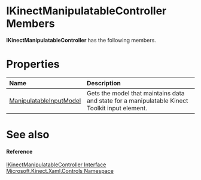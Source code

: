 IKinectManipulatableController Members  
======================================  

**IKinectManipulatableController** has the following members.  

<span id="publicpropertiesSection"></span>

Properties  
==========  

<table>
<colgroup>
<col width="30%" />
<col width="60%" />
</colgroup>
<thead>
<tr class="header">
<th align="left">Name</th>
<th align="left">Description</th>
</tr>
</thead>
<tbody>
<tr class="odd">
<td align="left"><a href="Properties/ManipulatableInputModel.md">ManipulatableInputModel</a></td>
<td align="left">Gets the model that maintains data and state for a manipulatable Kinect Toolkit input element.</td>
</tr>
</tbody>
</table>

<span id="ID4EK"></span>

See also  
========  

<span id="ID4EM"></span>
#### Reference  

[IKinectManipulatableController Interface](../IKinectManipulatableCont.md)  
 [Microsoft.Kinect.Xaml.Controls Namespace](../../Kinect.Xaml.Controls.md)  



<!--Please do not edit the data in the comment block below.-->
<!--
TOCTitle : IKinectManipulatableController Members
RLTitle : IKinectManipulatableController Members
KeywordF : Microsoft.Kinect.Xaml.Controls.IKinectManipulatableController
KeywordF : IKinectManipulatableController
KeywordK : IKinectManipulatableController interface
KeywordK : IKinectManipulatableController interface, all members
KeywordK : Microsoft.Kinect.Xaml.Controls.IKinectManipulatableController interface
HelpPriority : 1
KeywordA : AllMembers.T:Microsoft.Kinect.Xaml.Controls.IKinectManipulatableController
AssetID : AllMembers.T:Microsoft.Kinect.Xaml.Controls.IKinectManipulatableController
Locale : en-us
CommunityContent : 1
TargetOS : Windows
TopicType : kbSyntax
DocSet : K4Wv2
ProjType : K4Wv2Proj
Technology : Kinect for Windows
Product : Kinect for Windows SDK v2
productversion : 20
-->
